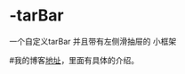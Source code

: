 # -tarBar
一个自定义tarBar 并且带有左侧滑抽屉的 小框架

#我的博客[地址](https://gavincarter1991.github.io/2016/07/12/iOS-%E8%87%AA%E5%AE%9A%E4%B9%89%E5%B8%A6%E6%8A%BD%E5%B1%89%E6%95%88%E6%9E%9C%E7%9A%84tabBar/)，里面有具体的介绍。
